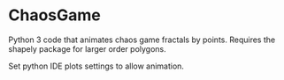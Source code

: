 # ChaosGame
Python 3 code that animates chaos game fractals by points. Requires the shapely package for larger order polygons.

Set python IDE plots settings to allow animation. 
